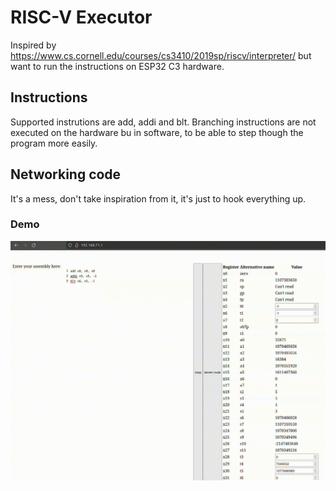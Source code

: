 # RISC-V Executor

Inspired by https://www.cs.cornell.edu/courses/cs3410/2019sp/riscv/interpreter/ but want to run the instructions on ESP32 C3 hardware.

## Instructions
Supported instrutions are add, addi and blt. Branching instructions are not executed on the hardware bu in software, to be able to step though the program more easily.

## Networking code
It's a mess, don't take inspiration from it, it's just to hook everything up.

### Demo
![Example of the executor in operation](demo.gif)
